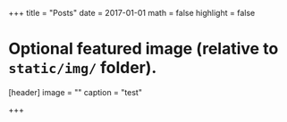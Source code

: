 +++
title = "Posts"
date = 2017-01-01
math = false
highlight = false

# Optional featured image (relative to `static/img/` folder).
[header]
image = ""
caption = "test"

+++
